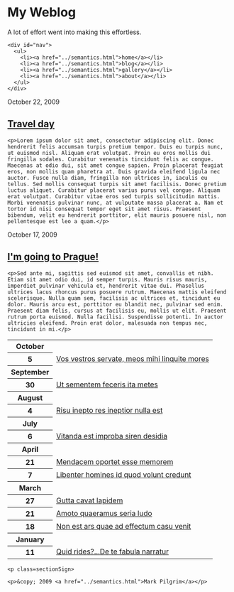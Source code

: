 <!DOCTYPE html>
<html xmlns="http://www.w3.org/1999/xhtml" xml:lang="en" lang="en">

<head>
  <meta http-equiv="Content-Type" content="text/html; charset=utf-8" />
  <meta name="robots" content="noindex" />
  <title>My Weblog</title>
  <link rel="stylesheet" type="text/css" href="style-original.css" />
  <link rel="alternate" type="application/atom+xml" title="My Weblog feed" href="/feed/" />
  <link rel="search" type="application/opensearchdescription+xml" title="My Weblog search" href="opensearch.xml" />
</head>

<body>

  <div id="header">
    <h1>My Weblog</h1>
    <p class="tagline">A lot of effort went into making this effortless.</p>

    <div id="nav">
      <ul>
        <li><a href="../semantics.html">home</a></li>
        <li><a href="../semantics.html">blog</a></li>
        <li><a href="../semantics.html">gallery</a></li>
        <li><a href="../semantics.html">about</a></li>
      </ul>
    </div>

  </div>

  <div class="entry">
    <p class="post-date">October 22, 2009</p>
    <h2>
      <a href="../semantics.html" rel="bookmark" title="link to this post">Travel day</a>
    </h2>

    <p>Lorem ipsum dolor sit amet, consectetur adipiscing elit. Donec hendrerit felis accumsan turpis pretium tempor. Duis eu turpis nunc, ut euismod nisl. Aliquam erat volutpat. Proin eu eros mollis dui fringilla sodales. Curabitur venenatis tincidunt felis ac congue. Maecenas at odio dui, sit amet congue sapien. Proin placerat feugiat eros, non mollis quam pharetra at. Duis gravida eleifend ligula nec auctor. Fusce nulla diam, fringilla non ultrices in, iaculis eu tellus. Sed mollis consequat turpis sit amet facilisis. Donec pretium luctus aliquet. Curabitur placerat varius purus vel congue. Aliquam erat volutpat. Curabitur vitae eros sed turpis sollicitudin mattis. Morbi venenatis pulvinar nunc, at vulputate massa placerat a. Nam et tortor id nisi consequat tempor eget sit amet risus. Praesent bibendum, velit eu hendrerit porttitor, elit mauris posuere nisl, non pellentesque est leo a quam.</p>

  </div>

  <div class="entry">
    <p class="post-date">October 17, 2009</p>
    <h2>
      <a href="../semantics.html" rel="bookmark" title="link to this post">I'm going to Prague!</a>
    </h2>

    <p>Sed ante mi, sagittis sed euismod sit amet, convallis et nibh. Etiam sit amet odio dui, id semper turpis. Mauris risus mauris, imperdiet pulvinar vehicula et, hendrerit vitae dui. Phasellus ultrices lacus rhoncus purus posuere rutrum. Maecenas mattis eleifend scelerisque. Nulla quam sem, facilisis ac ultrices et, tincidunt eu dolor. Mauris arcu est, porttitor eu blandit nec, pulvinar sed enim. Praesent diam felis, cursus at facilisis eu, mollis ut elit. Praesent rutrum porta euismod. Nulla facilisi. Suspendisse potenti. In auctor ultricies eleifend. Proin erat dolor, malesuada non tempus nec, tincidunt in mi.</p>

  </div>

  <p class="c sectionSign"></p>

<table id="arc">
<tr><th>October</th><td></td></tr>
<tr><th>5</th><td><a href="../semantics.html">Vos vestros servate, meos mihi linquite mores</a></td></tr>
<tr><th>September</th><td></td></tr>
<tr><th>30</th><td><a href="../semantics.html">Ut sementem feceris ita metes</a></td></tr>
<tr><th>August</th><td></td></tr>
<tr><th>4</th><td><a href="../semantics.html">Risu inepto res ineptior nulla est</a></td></tr>
<tr><th>July</th><td></td></tr>
<tr><th>6</th><td><a href="../semantics.html">Vitanda est improba siren desidia</a></td></tr>
<tr><th>April</th><td></td></tr>
<tr><th>21</th><td><a href="../semantics.html">Mendacem oportet esse memorem</a></td></tr>
<tr><th>7</th><td><a href="../semantics.html">Libenter homines id quod volunt credunt</a></td></tr>
<tr><th>March</th><td></td></tr>
<tr><th>27</th><td><a href="../semantics.html">Gutta cavat lapidem</a></td></tr>
<tr><th>21</th><td><a href="../semantics.html">Amoto quaeramus seria ludo</a></td></tr>
<tr><th>18</th><td><a href="../semantics.html">Non est ars quae ad effectum casu venit</a></td></tr>
<tr><th>January</th><td></td></tr>
<tr><th>11</th><td><a href="../semantics.html">Quid rides?...De te fabula narratur</a></td></tr>
</table>

  <div id="footer">

    <p class=sectionSign>

    <p>&copy; 2009 <a href="../semantics.html">Mark Pilgrim</a></p>

  </div>

</body>
</html>
